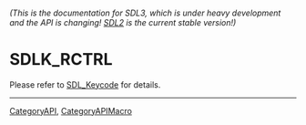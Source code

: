 ###### (This is the documentation for SDL3, which is under heavy development and the API is changing! [SDL2](https://wiki.libsdl.org/SDL2/) is the current stable version!)
# SDLK_RCTRL

Please refer to [SDL_Keycode](SDL_Keycode) for details.

----
[CategoryAPI](CategoryAPI), [CategoryAPIMacro](CategoryAPIMacro)

